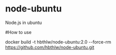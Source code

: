 # node-ubuntu
Node.js in ubuntu

#How to use

docker build -t hbthlw/node-ubuntu:2.0 --force-rm https://github.com/hbthlw/node-ubuntu.git

